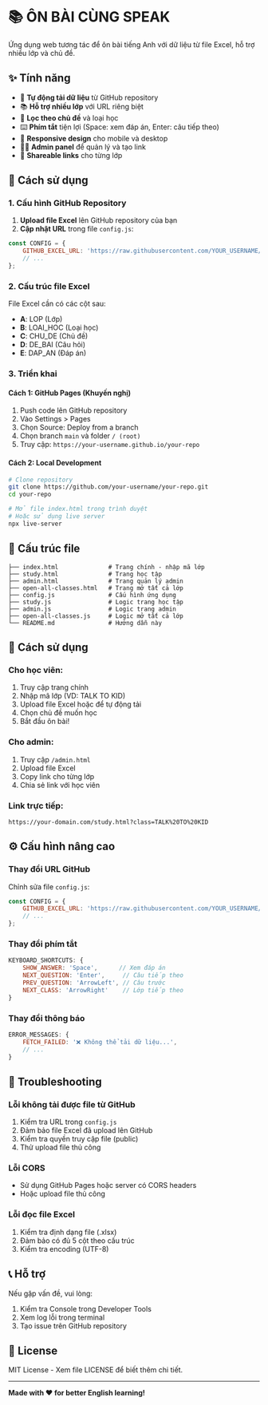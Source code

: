 # 📚 ÔN BÀI CÙNG SPEAK

Ứng dụng web tương tác để ôn bài tiếng Anh với dữ liệu từ file Excel, hỗ trợ nhiều lớp và chủ đề.

## ✨ Tính năng

- 🚀 **Tự động tải dữ liệu** từ GitHub repository
- 📚 **Hỗ trợ nhiều lớp** với URL riêng biệt
- 🎯 **Lọc theo chủ đề** và loại học
- ⌨️ **Phím tắt** tiện lợi (Space: xem đáp án, Enter: câu tiếp theo)
- 📱 **Responsive design** cho mobile và desktop
- 👨‍💼 **Admin panel** để quản lý và tạo link
- 🔗 **Shareable links** cho từng lớp

## 🚀 Cách sử dụng

### 1. Cấu hình GitHub Repository

1. **Upload file Excel** lên GitHub repository của bạn
2. **Cập nhật URL** trong file `config.js`:

```javascript
const CONFIG = {
    GITHUB_EXCEL_URL: 'https://raw.githubusercontent.com/YOUR_USERNAME/YOUR_REPO/main/Uspeak_sample.xlsx',
    // ...
};
```

### 2. Cấu trúc file Excel

File Excel cần có các cột sau:
- **A**: LOP (Lớp)
- **B**: LOAI_HOC (Loại học)
- **C**: CHU_DE (Chủ đề)
- **D**: DE_BAI (Câu hỏi)
- **E**: DAP_AN (Đáp án)

### 3. Triển khai

#### Cách 1: GitHub Pages (Khuyến nghị)
1. Push code lên GitHub repository
2. Vào Settings > Pages
3. Chọn Source: Deploy from a branch
4. Chọn branch `main` và folder `/ (root)`
5. Truy cập: `https://your-username.github.io/your-repo`

#### Cách 2: Local Development
```bash
# Clone repository
git clone https://github.com/your-username/your-repo.git
cd your-repo

# Mở file index.html trong trình duyệt
# Hoặc sử dụng live server
npx live-server
```

## 📁 Cấu trúc file

```
├── index.html              # Trang chính - nhập mã lớp
├── study.html              # Trang học tập
├── admin.html              # Trang quản lý admin
├── open-all-classes.html   # Trang mở tất cả lớp
├── config.js               # Cấu hình ứng dụng
├── study.js                # Logic trang học tập
├── admin.js                # Logic trang admin
├── open-all-classes.js     # Logic mở tất cả lớp
└── README.md               # Hướng dẫn này
```

## 🎯 Cách sử dụng

### Cho học viên:
1. Truy cập trang chính
2. Nhập mã lớp (VD: TALK TO KID)
3. Upload file Excel hoặc để tự động tải
4. Chọn chủ đề muốn học
5. Bắt đầu ôn bài!

### Cho admin:
1. Truy cập `/admin.html`
2. Upload file Excel
3. Copy link cho từng lớp
4. Chia sẻ link với học viên

### Link trực tiếp:
```
https://your-domain.com/study.html?class=TALK%20TO%20KID
```

## ⚙️ Cấu hình nâng cao

### Thay đổi URL GitHub
Chỉnh sửa file `config.js`:

```javascript
const CONFIG = {
    GITHUB_EXCEL_URL: 'https://raw.githubusercontent.com/YOUR_USERNAME/YOUR_REPO/main/YOUR_FILE.xlsx',
    // ...
};
```

### Thay đổi phím tắt
```javascript
KEYBOARD_SHORTCUTS: {
    SHOW_ANSWER: 'Space',      // Xem đáp án
    NEXT_QUESTION: 'Enter',     // Câu tiếp theo
    PREV_QUESTION: 'ArrowLeft', // Câu trước
    NEXT_CLASS: 'ArrowRight'    // Lớp tiếp theo
}
```

### Thay đổi thông báo
```javascript
ERROR_MESSAGES: {
    FETCH_FAILED: '❌ Không thể tải dữ liệu...',
    // ...
}
```

## 🔧 Troubleshooting

### Lỗi không tải được file từ GitHub
1. Kiểm tra URL trong `config.js`
2. Đảm bảo file Excel đã upload lên GitHub
3. Kiểm tra quyền truy cập file (public)
4. Thử upload file thủ công

### Lỗi CORS
- Sử dụng GitHub Pages hoặc server có CORS headers
- Hoặc upload file thủ công

### Lỗi đọc file Excel
1. Kiểm tra định dạng file (.xlsx)
2. Đảm bảo có đủ 5 cột theo cấu trúc
3. Kiểm tra encoding (UTF-8)

## 📞 Hỗ trợ

Nếu gặp vấn đề, vui lòng:
1. Kiểm tra Console trong Developer Tools
2. Xem log lỗi trong terminal
3. Tạo issue trên GitHub repository

## 📄 License

MIT License - Xem file LICENSE để biết thêm chi tiết.

---

**Made with ❤️ for better English learning!** 